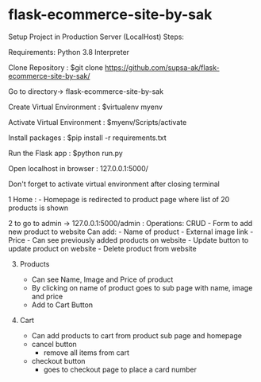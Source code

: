 # flask-ecommerce-site-by-sak
Setup Project in Production Server (LocalHost) Steps:

Requirements: Python 3.8 Interpreter

Clone Repository :
$git clone https://github.com/supsa-ak/flask-ecommerce-site-by-sak/

Go to directory-> flask-ecommerce-site-by-sak

Create Virtual Environment :
$virtualenv myenv

Activate Virtual Environment :
$myenv/Scripts/activate

Install packages :
$pip install -r requirements.txt

Run the Flask app :
$python run.py

Open localhost in browser :
127.0.0.1:5000/

Don't forget to activate virtual environment after closing terminal

1 Home :
    - Homepage is redirected to product page where list of 20 products is shown
    
2 to go to admin -> 127.0.0.1:5000/admin :
    Operations: CRUD
    - Form to add new product to website 
        Can add:
        - Name of product
        - External image link
        - Price
    - Can see previously added products on website 
    - Update button to update product on website
    - Delete product from website

3. Products
    - Can see Name, Image and Price of product
    - By clicking on name of product goes to sub page with name, image and price
    - Add to Cart Button
   
4. Cart
    - Can add products to cart from product sub page and homepage
    -  cancel  button 
        - remove all items from cart
    - checkout button
        - goes to checkout page to place a card number
